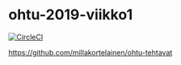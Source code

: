 # ohtu-2019-viikko1

[![CircleCI](https://circleci.com/gh/millakortelainen/ohtu-2019-viikko1.svg?style=svg)](https://circleci.com/gh/millakortelainen/ohtu-2019-viikko1)

https://github.com/millakortelainen/ohtu-tehtavat
